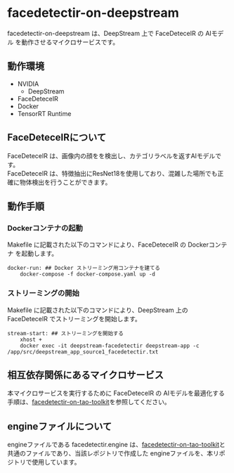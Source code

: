 # facedetectir-on-deepstream
facedetectir-on-deepstream は、DeepStream 上で FaceDeteceIR の AIモデル を動作させるマイクロサービスです。  

## 動作環境
- NVIDIA 
    - DeepStream
- FaceDeteceIR
- Docker
- TensorRT Runtime

## FaceDeteceIRについて
FaceDeteceIR は、画像内の顔をを検出し、カテゴリラベルを返すAIモデルです。  
FaceDeteceIR は、特徴抽出にResNet18を使用しており、混雑した場所でも正確に物体検出を行うことができます。

## 動作手順
### Dockerコンテナの起動
Makefile に記載された以下のコマンドにより、FaceDeteceIR の Dockerコンテナ を起動します。
```
docker-run: ## Docker ストリーミング用コンテナを建てる
	docker-compose -f docker-compose.yaml up -d
```
### ストリーミングの開始
Makefile に記載された以下のコマンドにより、DeepStream 上の FaceDeteceIR でストリーミングを開始します。  
```
stream-start: ## ストリーミングを開始する
	xhost +
	docker exec -it deepstream-facedetectir deepstream-app -c /app/src/deepstream_app_source1_facedetectir.txt
```
## 相互依存関係にあるマイクロサービス  
本マイクロサービスを実行するために FaceDeteceIR の AIモデルを最適化する手順は、[facedetectir-on-tao-toolkit](https://github.com/latonaio/facedetectir-on-tao-toolkit)を参照してください。  


## engineファイルについて
engineファイルである facedetectir.engine は、[facedetectir-on-tao-toolkit](https://github.com/latonaio/facedetectir-on-tao-toolkit)と共通のファイルであり、当該レポジトリで作成した engineファイルを、本リポジトリで使用しています。  

